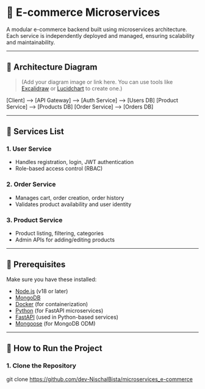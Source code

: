 # 🛒 E-commerce Microservices

A modular e-commerce backend built using microservices architecture. Each service is independently deployed and managed, ensuring scalability and maintainability.

---

## 🧱 Architecture Diagram

> (Add your diagram image or link here. You can use tools like [Excalidraw](https://excalidraw.com/) or [Lucidchart](https://www.lucidchart.com/) to create one.)

[Client] --> [API Gateway] --> [Auth Service] --> [Users DB]
[Product Service] --> [Products DB]
[Order Service] --> [Orders DB]

---

## 🔧 Services List

### 1. **User Service**

- Handles registration, login, JWT authentication
- Role-based access control (RBAC)

### 2. **Order Service**

- Manages cart, order creation, order history
- Validates product availability and user identity

### 3. **Product Service**

- Product listing, filtering, categories
- Admin APIs for adding/editing products

---

## 🧰 Prerequisites

Make sure you have these installed:

- [Node.js](https://nodejs.org/) (v18 or later)
- [MongoDB](https://www.mongodb.com/)
- [Docker](https://www.docker.com/) (for containerization)
- [Python](https://www.python.org/) (for FastAPI microservices)
- [FastAPI](https://fastapi.tiangolo.com/) (used in Python-based services)
- [Mongoose](https://mongoosejs.com/) (for MongoDB ODM)

---

## 🚀 How to Run the Project

### 1. Clone the Repository

git clone https://github.com/dev-NischalBista/microservices_e-commerce
